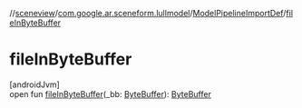 //[sceneview](../../../index.md)/[com.google.ar.sceneform.lullmodel](../index.md)/[ModelPipelineImportDef](index.md)/[fileInByteBuffer](file-in-byte-buffer.md)

# fileInByteBuffer

[androidJvm]\
open fun [fileInByteBuffer](file-in-byte-buffer.md)(_bb: [ByteBuffer](https://developer.android.com/reference/kotlin/java/nio/ByteBuffer.html)): [ByteBuffer](https://developer.android.com/reference/kotlin/java/nio/ByteBuffer.html)
